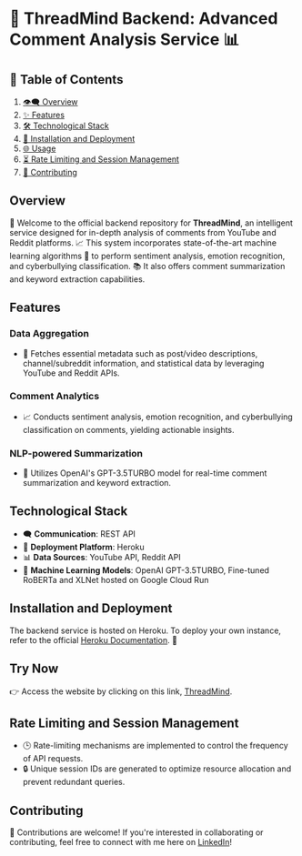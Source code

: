 # 🧠 ThreadMind Backend: Advanced Comment Analysis Service 📊

## 📌 Table of Contents
1. [👁‍🗨 Overview](#overview)
2. [✨ Features](#features)
3. [🛠 Technological Stack](#technological-stack)
4. [🚀 Installation and Deployment](#installation-and-deployment)
5. [🌐 Usage](#try-now)
6. [⏳ Rate Limiting and Session Management](#rate-limiting-and-session-management)
7. [🤝 Contributing](#contributing)

## Overview

👋 Welcome to the official backend repository for **ThreadMind**, an intelligent service designed for in-depth analysis of comments from YouTube and Reddit platforms. 📈 This system incorporates state-of-the-art machine learning algorithms 🤖 to perform sentiment analysis, emotion recognition, and cyberbullying classification. 📚 It also offers comment summarization and keyword extraction capabilities.

## Features 

### Data Aggregation
- 📌 Fetches essential metadata such as post/video descriptions, channel/subreddit information, and statistical data by leveraging YouTube and Reddit APIs.

### Comment Analytics
- 📈 Conducts sentiment analysis, emotion recognition, and cyberbullying classification on comments, yielding actionable insights.

### NLP-powered Summarization
- 🤖 Utilizes OpenAI's GPT-3.5TURBO model for real-time comment summarization and keyword extraction.

## Technological Stack 

- 🗨️ **Communication**: REST API
- 🚀 **Deployment Platform**: Heroku
- 📊 **Data Sources**: YouTube API, Reddit API
- 🤖 **Machine Learning Models**: OpenAI GPT-3.5TURBO, Fine-tuned RoBERTa and XLNet hosted on Google Cloud Run

## Installation and Deployment 

The backend service is hosted on Heroku. To deploy your own instance, refer to the official [Heroku Documentation](https://devcenter.heroku.com/).  🚀

## Try Now

👉 Access the website by clicking on this link, [ThreadMind](https://thread-mind.vercel.app/).

## Rate Limiting and Session Management

- 🕒 Rate-limiting mechanisms are implemented to control the frequency of API requests.
- 🔒 Unique session IDs are generated to optimize resource allocation and prevent redundant queries.

## Contributing

🙌 Contributions are welcome! If you're interested in collaborating or contributing, feel free to connect with me here on [LinkedIn](https://www.linkedin.com/in/farneet-singh-6b155b208/)!

